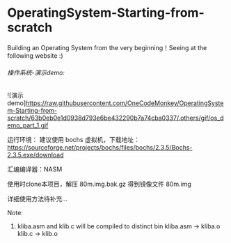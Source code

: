 # OperatingSystem-Starting-from-scratch
Building an Operating System from the very beginning！Seeing at the following website :)

###### 操作系统-演示demo:

![演示demo]<https://raw.githubusercontent.com/OneCodeMonkey/OperatingSystem-Starting-from-scratch/63b0eb0e1d0938d793e6be432290b7a74cba0337/.others/gif/os_demo_part_1.gif>

运行环境：
建议使用 bochs 虚拟机，下载地址： https://sourceforge.net/projects/bochs/files/bochs/2.3.5/Bochs-2.3.5.exe/download

汇编编译器：NASM

使用时clone本项目，解压 80m.img.bak.gz 得到镜像文件 80m.img

详细使用方法待补充...

Note:
1. kliba.asm and klib.c will be compiled to distinct bin
   kliba.asm -> kliba.o
   klib.c -> klib.o
